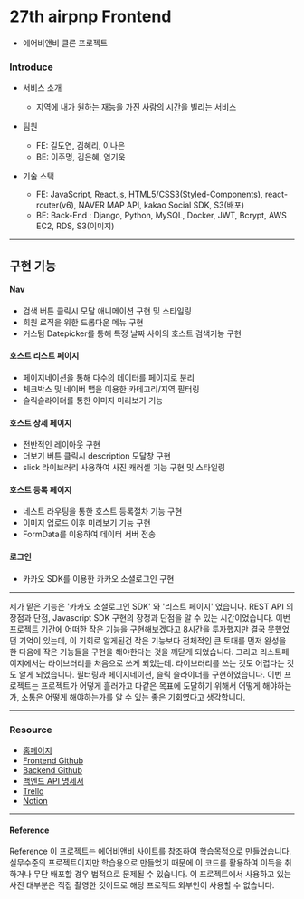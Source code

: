 # 27th airpnp Frontend
- 에어비앤비 클론 프로젝트

### Introduce

- 서비스 소개
  - 지역에 내가 원하는 재능을 가진 사람의 시간을 빌리는 서비스

- 팀원
  - FE: 길도연, 김혜리, 이나은
  - BE: 이주명, 김은혜, 염기욱

- 기술 스택
  - FE: JavaScript, React.js, HTML5/CSS3(Styled-Components), react-router(v6), NAVER MAP API, kakao Social SDK,  S3(배포)
  - BE: Back-End : Django, Python, MySQL, Docker, JWT, Bcrypt, AWS EC2, RDS, S3(이미지)

---

## 구현 기능

#### Nav
- 검색 버튼 클릭시 모달 애니메이션 구현 및 스타일링
- 회원 로직을 위한 드롭다운 메뉴 구현
- 커스텀 Datepicker를 통해 특정 날짜 사이의 호스트 검색기능 구현

#### 호스트 리스트 페이지
- 페이지네이션을 통해 다수의 데이터를 페이지로 분리
- 체크박스 및 네이버 맵을 이용한 카테고리/지역 필터링
- 슬릭슬라이더를 통한 이미지 미리보기 기능

#### 호스트 상세 페이지
- 전반적인 레이아웃 구현
- 더보기 버튼 클릭시 description 모달창 구현
- slick 라이브러리 사용하여 사진 캐러셀 기능 구현 및 스타일링

#### 호스트 등록 페이지
- 네스트 라우팅을 통한 호스트 등록절차 기능 구현
- 이미지 업로드 이후 미리보기 기능 구현
- FormData를 이용하여 데이터 서버 전송

#### 로그인
- 카카오 SDK를 이용한 카카오 소셜로그인 구현


---

제가 맡은 기능은 '카카오 소셜로그인 SDK' 와 '리스트 페이지' 였습니다.
REST API 의 장점과 단점, Javascript SDK 구현의 장정과 단점을 알 수 있는 시간이었습니다.
이번 프로젝트 기간에 어떠한 작은 기능을 구현해보겠다고 8시간을 투자했지만 결국 못했었던 기억이 있는데, 
이 기회로 알게된건 작은 기능보다 전체적인 큰 토대를 먼저 완성을 한 다음에 작은 기능들을 구현을 해야한다는 것을 깨닫게 되었습니다.
그리고 리스트페이지에서는 라이브러리를 처음으로 쓰게 되었는데. 라이브러리를 쓰는 것도 어렵다는 것도 알게 되었습니다.
필터링과 페이지네이션, 슬릭 슬라이더를 구현하였습니다. 
이번 프로젝트는 프로젝트가 어떻게 흘러가고 다같은 목표에 도달하기 위해서 어떻게 해야하는가, 소통은 어떻게 해야하는가를 
알 수 있는 좋은 기회였다고 생각합니다. 

---

### Resource

- [홈페이지](http://air-pnp.s3-website.ap-northeast-2.amazonaws.com)
- [Frontend Github](https://github.com/wecode-bootcamp-korea/27-2nd-AirPnP-frontend)
- [Backend Github](https://github.com/wecode-bootcamp-korea/27-2nd-AirPnP-backend)
- [백엔드 API 명세서](https://docs.google.com/spreadsheets/d/13lN96EICsWmgxzHQCBqDGXE2Bxc1LshyV1XEfqyjpXg/edit#gid=982449144)
- [Trello](https://trello.com/b/j5vWRW3R)
- [Notion](https://www.notion.so/c1835beb5b48420fad09622a1a5e5c67)

---

#### Reference 
Reference 이 프로젝트는 에어비앤비 사이트를 참조하여 학습목적으로 만들었습니다. 실무수준의 프로젝트이지만 학습용으로 만들었기 때문에 이 코드를 활용하여 이득을 취하거나 무단 배포할 경우 법적으로 문제될 수 있습니다. 이 프로젝트에서 사용하고 있는 사진 대부분은 직접 촬영한 것이므로 해당 프로젝트 외부인이 사용할 수 없습니다.
